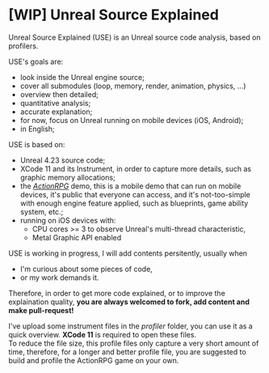 # [WIP] Unreal Source Explained

Unreal Source Explained (USE) is an Unreal source code analysis, based on profilers.

USE's goals are:
- look inside the Unreal engine source;
- cover all submodules (loop, memory, render, animation, physics, ...)
- overview then detailed;
- quantitative analysis;
- accurate explanation;
- for now, focus on Unreal running on mobile devices (iOS, Android);
- in English;

USE is based on:
- Unreal 4.23 source code;
- XCode 11 and its Instrument, in order to capture more details, such as graphic memory allocations;
- the [*ActionRPG*](https://www.unrealengine.com/marketplace/en-US/slug/action-rpg) demo, this is a mobile demo that can run on mobile devices, it's public that everyone can access, and it's not-too-simple with enough engine feature applied, such as blueprints, game ability system, etc.;
- running on iOS devices with:
    - CPU cores >= 3 to observe Unreal's multi-thread characteristic,
    - Metal Graphic API enabled

USE is working in progress, I will add contents persitently, usually when 
- I'm curious about some pieces of code,
- or my work demands it.

Therefore, in order to get more code explained, or to improve the explaination quality, **you are always welcomed to fork, add content and make pull-request!**

I've upload some instrument files in the *profiler* folder, you can use it as a quick overview. **XCode 11** is required to open these files.  
To reduce the file size, this profile files only capture a very short amount of time, therefore, for a longer and better profile file, you are suggested to build and profile the ActionRPG game on your own.